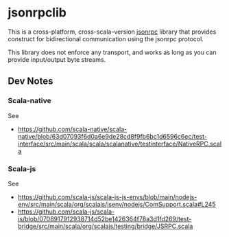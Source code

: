 # jsonrpclib

This is a cross-platform, cross-scala-version [jsonrpc](https://www.jsonrpc.org/) library that provides construct for bidirectional communication using
the jsonrpc protocol.

This library does not enforce any transport, and works as long as you can provide input/output byte streams.


## Dev Notes

### Scala-native

See
* https://github.com/scala-native/scala-native/blob/63d07093f6d0a6e9de28cd8f9fb6bc1d6596c6ec/test-interface/src/main/scala/scala/scalanative/testinterface/NativeRPC.scala


### Scala-js

See
* https://github.com/scala-js/scala-js-js-envs/blob/main/nodejs-env/src/main/scala/org/scalajs/jsenv/nodejs/ComSupport.scala#L245
* https://github.com/scala-js/scala-js/blob/0708917912938714d52be1426364f78a3d1fd269/test-bridge/src/main/scala/org/scalajs/testing/bridge/JSRPC.scala
